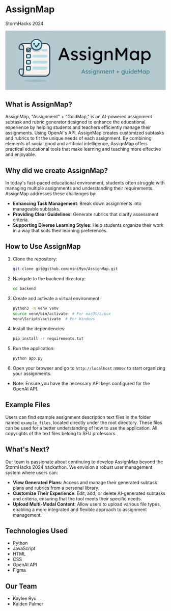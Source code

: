 # AssignMap
StormHacks 2024

![AssignMap](backend/static/image/AssignMap.png)

## What is AssignMap?
AssignMap, "Assignment" + "GuidMap," is an AI-powered assignment subtask and rubric generator designed to enhance the educational experience by helping students and teachers efficiently manage their assignments. Using OpenAI's API, AssignMap creates customized subtasks and rubrics to fit the unique needs of each assignment. By combining elements of social good and artificial intelligence, AssignMap offers practical educational tools that make learning and teaching more effective and enjoyable.

## Why did we create AssignMap?
In today's fast-paced educational environment, students often struggle with managing multiple assignments and understanding their requirements. AssignMap addresses these challenges by:

- **Enhancing Task Management**: Break down assignments into manageable subtasks.
- **Providing Clear Guidelines**: Generate rubrics that clarify assessment criteria.
- **Supporting Diverse Learning Styles**: Help students organize their work in a way that suits their learning preferences.

## How to Use AssignMap

1. Clone the repository:

    ```bash
    git clone git@github.com:mini9yo/AssignMap.git
    ```

2. Navigate to the backend directory:

    ```bash
    cd backend
    ```

3. Create and activate a virtual environment:

   ```bash
   python3 -m venv venv
   source venv/bin/activate  # For macOS/Linux
   venv\Scripts\activate  # For Windows
   ```

4. Install the dependencies:

   ```bash
   pip install -r requirements.txt
   ```

5. Run the application:

   ```bash
   python app.py
   ```

6. Open your browser and go to `http://localhost:8000/` to start organizing your assignments.

- Note: Ensure you have the necessary API keys configured for the OpenAI API.

## Example Files
Users can find example assignment description text files in the folder named `example_files`, located directly under the root directory. These files can be used for a better understanding of how to use the application. All copyrights of the text files belong to SFU professors.

## What's Next?

Our team is passionate about continuing to develop AssignMap beyond the StormHacks 2024 hackathon. We envision a robust user management system where users can:

- **View Generated Plans**: Access and manage their generated subtask plans and rubrics from a personal library.
- **Customize Their Experience**: Edit, add, or delete AI-generated subtasks and criteria, ensuring that the tool meets their specific needs.
- **Upload Multi-Modal Content**: Allow users to upload various file types, enabling a more integrated and flexible approach to assignment management.

## Technologies Used

- Python
- JavaScript
- HTML
- CSS
- OpenAI API
- Figma

## Our Team

- Kaylee Ryu
- Kaiden Palmer

